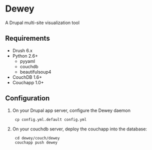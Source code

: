 # Dewey

A Drupal multi-site visualization tool

## Requirements

* Drush 6.x
* Python 2.6+
	* pyyaml
	* couchdb
	* beautifulsoup4
* CouchDB 1.6+
* Couchapp 1.0+

## Configuration

1. On your Drupal app server, configure the Dewey daemon

		cp config.yml.default config.yml

2. On your couchdb server, deploy the couchapp into the database:
	
		cd dewey/couch/dewey
		couchapp push dewey
